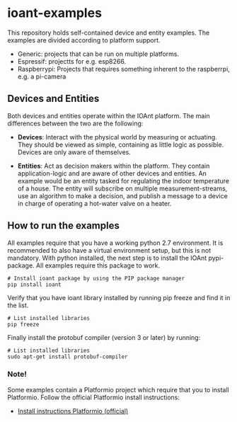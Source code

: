 # ioant-examples
This repository holds self-contained device and entity examples. The examples are divided according to platform support.

- Generic: projects that can be run on multiple platforms.
- Espressif: projectts for e.g. esp8266.
- Raspberrypi: Projects that requires something inherent to the raspberrpi, e.g. a pi-camera

## Devices and Entities
Both devices and entities operate within the IOAnt platform. The main differences between the two are the following:
- **Devices**: Interact with the physical world by measuring or actuating. They should be viewed as simple, containing as little logic as possible. Devices are only aware of themselves.

- **Entities**: Act as decision makers within the platform. They contain application-logic and are aware of other devices and entities. An example would be an entity tasked for regulating the indoor temperature of a house. The entity will subscribe on multiple measurement-streams, use an algorithm to make a decision, and publish a message to a device in charge of operating a hot-water valve on a heater.

## How to run the examples
All examples require that you have a working python 2.7 environment. It is recommended to also have a virtual environment setup, but this is not mandatory. With python installed, the next step is to install the IOAnt pypi-package. All examples require this package to work.

```shell
# Install ioant package by using the PIP package manager
pip install ioant
```
Verify that you have ioant library installed by running pip freeze and find it in the list.

```shell
# List installed libraries
pip freeze
```

Finally install the protobuf compiler (version 3 or later) by running:

```shell
# List installed libraries
sudo apt-get install protobuf-compiler
```
### Note!
Some examples contain a Platformio project which require that you to install Platformio. Follow the official Platformio install instructions:
- [Install instructions Platformio (official)](http://platformio.org/get-started/ide?install)
